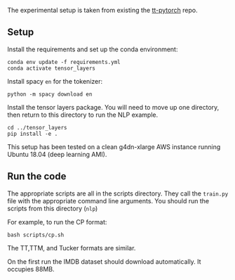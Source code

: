 The experimental setup is taken from existing the [tt-pytorch](https://github.com/KhrulkovV/tt-pytorch) repo.


## Setup 

Install the requirements and set up the conda environment:
```
conda env update -f requirements.yml
conda activate tensor_layers
```

Install spacy `en` for the tokenizer:
```
python -m spacy download en
```

Install the tensor layers package. You will need to move up one directory, then return to this directory to run the NLP example.
```
cd ../tensor_layers
pip install -e .
```

This setup has been tested on a clean g4dn-xlarge AWS instance running Ubuntu 18.04 (deep learning AMI).

## Run the code

The appropriate scripts are all in the scripts directory. They call the `train.py` file with the appropriate command line arguments. You should run the scripts from this directory (`nlp`)

For example, to run the CP format:
```
bash scripts/cp.sh
```
The TT,TTM, and Tucker formats are similar.

On the first run the IMDB dataset should download automatically. It occupies 88MB.
